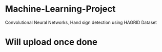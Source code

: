 # Machine-Learning-Project

Convolutional Neural Networks, Hand sign detection using HAGRID Dataset

# Will upload once done
